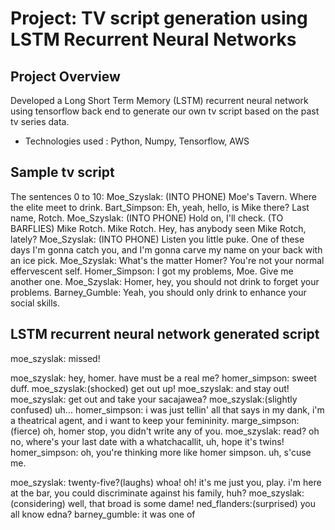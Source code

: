 # Project: TV script generation using LSTM Recurrent Neural Networks

## Project Overview
Developed a Long Short Term Memory (LSTM) recurrent neural network using tensorflow back end to generate our own tv script based on the past tv series data.
- Technologies used : Python, Numpy, Tensorflow, AWS

## Sample tv script
The sentences 0 to 10:
Moe_Szyslak: (INTO PHONE) Moe's Tavern. Where the elite meet to drink.
Bart_Simpson: Eh, yeah, hello, is Mike there? Last name, Rotch.
Moe_Szyslak: (INTO PHONE) Hold on, I'll check. (TO BARFLIES) Mike Rotch. Mike Rotch. Hey, has anybody seen Mike Rotch, lately?
Moe_Szyslak: (INTO PHONE) Listen you little puke. One of these days I'm gonna catch you, and I'm gonna carve my name on your back with an ice pick.
Moe_Szyslak: What's the matter Homer? You're not your normal effervescent self.
Homer_Simpson: I got my problems, Moe. Give me another one.
Moe_Szyslak: Homer, hey, you should not drink to forget your problems.
Barney_Gumble: Yeah, you should only drink to enhance your social skills.

## LSTM recurrent neural network generated script
moe_szyslak: missed!


moe_szyslak: hey, homer. have must be a real me?
homer_simpson: sweet duff.
moe_szyslak:(shocked) get out up!
moe_szyslak: and stay out!
moe_szyslak: get out and take your sacajawea?
moe_szyslak:(slightly confused) uh...
homer_simpson: i was just tellin' all that says in my dank, i'm a theatrical agent, and i want to keep your femininity.
marge_simpson:(fierce) oh, homer stop, you didn't write any of you.
moe_szyslak: read? oh no, where's your last date with a whatchacallit, uh, hope it's twins!
homer_simpson: oh, you're thinking more like homer simpson. uh, s'cuse me.


moe_szyslak: twenty-five?(laughs) whoa! oh! it's me just you, play. i'm here at the bar, you could discriminate against his family, huh?
moe_szyslak:(considering) well, that broad is some dame!
ned_flanders:(surprised) you all know edna?
barney_gumble: it was one of